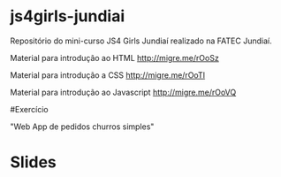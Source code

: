 # js4girls-jundiai

Repositório do mini-curso JS4 Girls Jundiaí realizado na FATEC Jundiaí.

Material  para introdução ao HTML 
http://migre.me/rOoSz

Material  para introdução a CSS
http://migre.me/rOoTI

Material para introdução ao Javascript
http://migre.me/rOoVQ

#Exercício 

"Web App de pedidos churros simples"

# Slides


